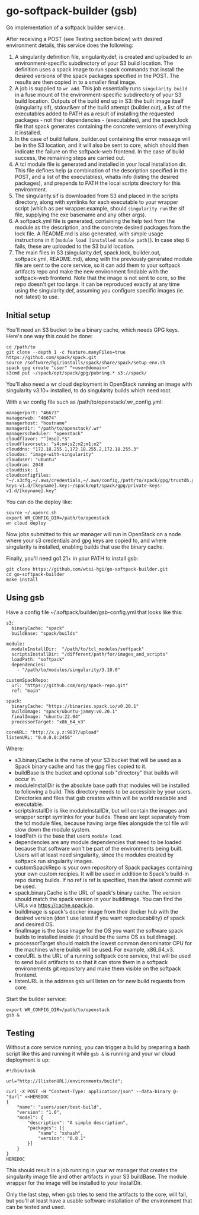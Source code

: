 # go-softpack-builder (gsb)
Go implementation of a softpack builder service.

After receiving a POST (see Testing section below) with desired environment
details, this service does the following:

1. A singularity definition file, singularity.def, is created and uploaded to
   an environment-specific subdirectory of your S3 build location.
   The definition uses a spack image to run spack commands that install the
   desired versions of the spack packages specified in the POST. The results
   are then copied in to a smaller final image.
2. A job is supplied to `wr add`. This job essentially runs `singularity build`
   in a fuse mount of the environment-specific subdirectory of your S3 build
   location. Outputs of the build end up in S3: the built image itself
   (singularity.sif), stdout&err of the build attempt (builder.out), a list of
   the executables added to PATH as a result of installing the requested
   packages - not their dependencies - (executables), and the spack.lock file
   that spack generates containing the concrete versions of everything it
   installed.
3. In the case of build failure, builder.out containing the error message will
   be in the S3 location, and it will also be sent to core, which should then
   indicate the failure on the softpack-web frontend.
   In the case of build success, the remaining steps are carried out.
4. A tcl module file is generated and installed in your local installation dir.
   This file defines help (a combination of the description specified in the
   POST, and a list of the executables), whatis info (listing the desired
   packages), and prepends to PATH the local scripts directory for this
   environment.
5. The singularity.sif is downloaded from S3 and placed in the scripts
   directory, along with symlinks for each executable to your wrapper script
   (which as per wrapper.example, should `singularity run` the sif file,
   supplying the exe basename and any other args).
6. A softpack.yml file is generated, containing the help text from the module as
   the description, and the concrete desired packages from the lock file. A
   README.md is also generated, with simple usage instructions in it
   (`module load [installed module path]`). In case step 6 fails, these are
   uploaded to the S3 build location.
7. The main files in S3 (singularity.def, spack.lock, builder.out,
   softpack.yml, README.md), along with the previously generated module file are
   sent to the core service, so it can add them to your softpack artifacts repo
   and make the new environment findable with the softpack-web frontend.
   Note that the image is not sent to core, so the repo doesn't get too large.
   It can be reproduced exactly at any time using the singularity.def, assuming
   you configure specific images (ie. not :latest) to use.

## Initial setup

You'll need an S3 bucket to be a binary cache, which needs GPG keys. Here's one
way this could be done:

```
cd /path/to
git clone --depth 1 -c feature.manyFiles=true https://github.com/spack/spack.git
source /software/hgi/installs/spack/share/spack/setup-env.sh
spack gpg create "user" "<user@domain>"
s3cmd put ~/spack/opt/spack/gpg/pubring.* s3://spack/
```

You'll also need a wr cloud deployment in OpenStack running an image with
singularity v3.10+ installed, to do singularity builds which need root.

With a wr config file such as /path/to/openstack/.wr_config.yml:
```
managerport: "46673"
managerweb: "46674"
managerhost: "hostname"
managerdir: "/path/to/openstack/.wr"
managerscheduler: "openstack"
cloudflavor: "^[mso].*$"
cloudflavorsets: "s4;m4;s2;m2;m1;o2"
clouddns: "172.18.255.1,172.18.255.2,172.18.255.3"
cloudos: "image-with-singularity"
clouduser: "ubuntu"
cloudram: 2048
clouddisk: 1
cloudconfigfiles: "~/.s3cfg,~/.aws/credentials,~/.aws/config,/path/to/spack/gpg/trustdb.gpg:~/spack/opt/spack/gpg/trustdb.gpg,/path/to/spack/gpg/pubring.kbx:~/spack/opt/spack/gpg/pubring.kbx,/path/to/spack/gpg/private-keys-v1.d/[keyname].key:~/spack/opt/spack/gpg/private-keys-v1.d/[keyname].key"
```

You can do the deploy like:

```
source ~/.openrc.sh
export WR_CONFIG_DIR=/path/to/openstack
wr cloud deploy
```

Now jobs submitted to this wr manager will run in OpenStack on a node where your
s3 credentials and gpg keys are copied to, and where singularity is installed,
enabling builds that use the binary cache.

Finally, you'll need go1.21+ in your PATH to install gsb:

```
git clone https://github.com/wtsi-hgi/go-softpack-builder.git
cd go-softpack-builder
make install
```

## Using gsb

Have a config file ~/.softpack/builder/gsb-config.yml that looks like this:

```
s3:
  binaryCache: "spack"
  buildBase: "spack/builds"

module:
  moduleInstallDir:  "/path/to/tcl_modules/softpack"
  scriptsInstallDir: "/different/path/for/images_and_scripts"
  loadPath: "softpack"
  dependencies:
    - "/path/to/modules/singularity/3.10.0"

customSpackRepo:
  url: "https://github.com/org/spack-repo.git"
  ref: "main"

spack:
  binaryCache: "https://binaries.spack.io/v0.20.1"
  buildImage: "spack/ubuntu-jammy:v0.20.1"
  finalImage: "ubuntu:22.04"
  processorTarget: "x86_64_v3"

coreURL: "http://x.y.z:9837/upload"
listenURL: "0.0.0.0:2456"
```

Where:

- s3.binaryCache is the name of your S3 bucket that will be used as a Spack
  binary cache and has the gpg files copied to it.
- buildBase is the bucket and optional sub "directory" that builds will occur
  in.
- moduleInstallDir is the absolute base path that modules will be installed to
  following a build. This directory needs to be accessible by your users.
  Directories and files that gsb creates within will be world readable and
  executable.
- scriptsInstallDir is like moduleInstallDir, but will contain the images and
  wrapper script symlinks for your builds. These are kept separately from the
  tcl module files, because having large files alongside the tcl file will slow
  down the module system.
- loadPath is the base that users `module load`.
- dependencies are any module dependencies that need to be loaded because that
  software won't be part of the environments being built. Users will at least
  need singularity, since the modules created by softpack run singularity
  images.
- customSpackRepo is your own repository of Spack packages containing your own
  custom recipies. It will be used in addition to Spack's build-in repo during
  builds. If no ref is ref is specified, then the latest commit will be used.
- spack.binaryCache is the URL of spack's binary cache. The version should match
  the spack version in your buildImage. You can find the URLs via
  https://cache.spack.io.
- buildImage is spack's docker image from their docker hub with the desired
  version (don't use latest if you want reproducability) of spack and desired
  OS.
- finalImage is the base image for the OS you want the software spack builds to
  installed inside (it should be the same OS as buildImage).
- processorTarget should match the lowest common denominator CPU for the
  machines where builds will be used. For example, x86_64_v3.
- coreURL is the URL of a running softpack core service, that will be used to
  send build artifacts to so that it can store them in a softpack environements
  git repository and make them visible on the softpack frontend.
- listenURL is the address gsb will listen on for new build requests from core.

Start the builder service:

```
export WR_CONFIG_DIR=/path/to/openstack
gsb &
```

## Testing

Without a core service running, you can trigger a build by preparing a bash
script like this and running it while `gsb &` is running and your wr cloud
deployment is up:

```
#!/bin/bash

url="http://[listenURL]/environments/build";

curl -X POST -H "Content-Type: application/json" --data-binary @- "$url" <<HEREDOC
{
	"name": "users/user/test-build",
	"version": "1.0",
	"model": {
		"description": "A simple description",
		"packages": [{
			"name": "xxhash",
			"version": "0.8.1"
		}]
	}
}
HEREDOC
```

This should result in a job running in your wr manager that creates the
singularity image file and other artifacts in your S3 buildBase. The module
wrapper for the image will be installed to your installDir.

Only the last step, when gsb tries to send the artifacts to the core, will fail,
but you'll at least have a usable software installation of the environment that
can be tested and used.
